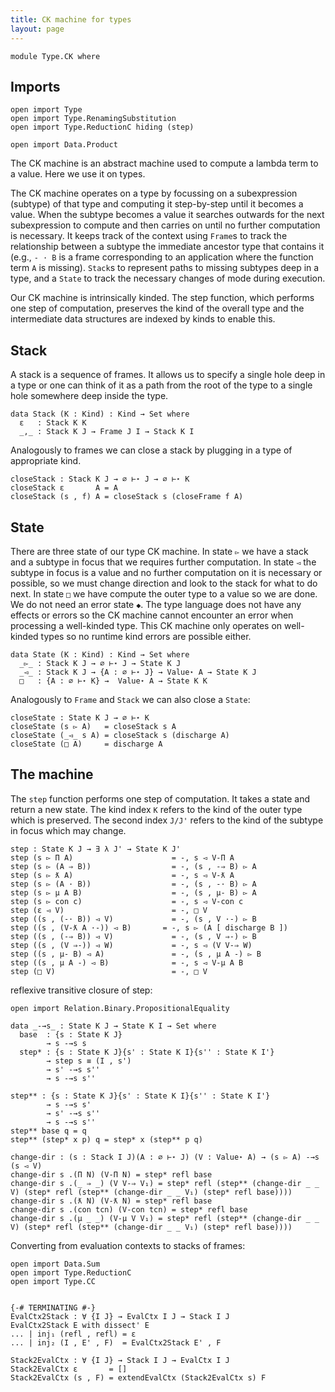 ```yaml
---
title: CK machine for types
layout: page
---
```


```
module Type.CK where
```

## Imports

```
open import Type
open import Type.RenamingSubstitution
open import Type.ReductionC hiding (step)

open import Data.Product
```

The CK machine is an abstract machine used to compute a lambda term to
a value. Here we use it on types.

The CK machine operates on a type by focussing on a subexpression
(subtype) of that type and computing it step-by-step until it becomes
a value. When the subtype becomes a value it searches outwards for the
next subexpression to compute and then carries on until no further
computation is necessary. It keeps track of the context using `Frame`s
to track the relationship between a subtype the immediate ancestor
type that contains it (e.g., `- · B` is a frame corresponding to an
application where the function term `A` is missing).  `Stack`s to
represent paths to missing subtypes deep in a type, and a `State` to
track the necessary changes of mode during execution.

Our CK machine is intrinsically kinded. The step function, which
performs one step of computation, preserves the kind of the overall
type and the intermediate data structures are indexed by kinds to
enable this.

## Stack

A stack is a sequence of frames. It allows us to specify a single hole
deep in a type or one can think of it as a path from the root of the
type to a single hole somewhere deep inside the type.

```
data Stack (K : Kind) : Kind → Set where
  ε   : Stack K K
  _,_ : Stack K J → Frame J I → Stack K I
```

Analogously to frames we can close a stack by plugging in a type of
appropriate kind.

```
closeStack : Stack K J → ∅ ⊢⋆ J → ∅ ⊢⋆ K
closeStack ε       A = A
closeStack (s , f) A = closeStack s (closeFrame f A)
```

## State

There are three state of our type CK machine. In state `▻` we have a
stack and a subtype in focus that we requires further computation. In
state `◅` the subtype in focus is a value and no further computation
on it is necessary or possible, so we must change direction and look
to the stack for what to do next. In state `□` we have compute the
outer type to a value so we are done. We do not need an error state
`◆`. The type language does not have any effects or errors so the CK
machine cannot encounter an error when processing a well-kinded
type. This CK machine only operates on well-kinded types so no runtime
kind errors are possible either.

```
data State (K : Kind) : Kind → Set where
  _▻_ : Stack K J → ∅ ⊢⋆ J → State K J
  _◅_ : Stack K J → {A : ∅ ⊢⋆ J} → Value⋆ A → State K J
  □   : {A : ∅ ⊢⋆ K} →  Value⋆ A → State K K
```

Analogously to `Frame` and `Stack` we can also close a `State`:

```
closeState : State K J → ∅ ⊢⋆ K
closeState (s ▻ A)   = closeStack s A
closeState (_◅_ s A) = closeStack s (discharge A)
closeState (□ A)     = discharge A
```

## The machine

The `step` function performs one step of computation. It takes a state
and return a new state. The kind index `K` refers to the kind of the
outer type which is preserved. The second index `J/J'` refers to the
kind of the subtype in focus which may change.

```
step : State K J → ∃ λ J' → State K J'
step (s ▻ Π A)                      = -, s ◅ V-Π A
step (s ▻ (A ⇒ B))                  = -, (s , -⇒ B) ▻ A
step (s ▻ ƛ A)                      = -, s ◅ V-ƛ A
step (s ▻ (A · B))                  = -, (s , -· B) ▻ A
step (s ▻ μ A B)                    = -, (s , μ- B) ▻ A
step (s ▻ con c)                    = -, s ◅ V-con c
step (ε ◅ V)                        = -, □ V
step ((s , (-· B)) ◅ V)             = -, (s , V ·-) ▻ B
step ((s , (V-ƛ A ·-)) ◅ B)       = -, s ▻ (A [ discharge B ])
step ((s , (-⇒ B)) ◅ V)             = -, (s , V ⇒-) ▻ B
step ((s , (V ⇒-)) ◅ W)             = -, s ◅ (V V-⇒ W)
step ((s , μ- B) ◅ A)               = -, (s , μ A -) ▻ B
step ((s , μ A -) ◅ B)              = -, s ◅ V-μ A B
step (□ V)                          = -, □ V
```

reflexive transitive closure of step:

```
open import Relation.Binary.PropositionalEquality

data _-→s_ : State K J → State K I → Set where
  base  : {s : State K J}
        → s -→s s
  step* : {s : State K J}{s' : State K I}{s'' : State K I'}
        → step s ≡ (I , s')
        → s' -→s s''
        → s -→s s''

step** : {s : State K J}{s' : State K I}{s'' : State K I'}
        → s -→s s'
        → s' -→s s''
        → s -→s s''
step** base q = q
step** (step* x p) q = step* x (step** p q)
```

```
change-dir : (s : Stack I J)(A : ∅ ⊢⋆ J) (V : Value⋆ A) → (s ▻ A) -→s (s ◅ V)
change-dir s .(Π N) (V-Π N) = step* refl base
change-dir s .(_ ⇒ _) (V V-⇒ V₁) = step* refl (step** (change-dir _ _ V) (step* refl (step** (change-dir _ _ V₁) (step* refl base))))
change-dir s .(ƛ N) (V-ƛ N) = step* refl base
change-dir s .(con tcn) (V-con tcn) = step* refl base
change-dir s .(μ _ _) (V-μ V V₁) = step* refl (step** (change-dir _ _ V) (step* refl (step** (change-dir _ _ V₁) (step* refl base))))
```

Converting from evaluation contexts to stacks of frames:

```
open import Data.Sum
open import Type.ReductionC
open import Type.CC


{-# TERMINATING #-}
EvalCtx2Stack : ∀ {I J} → EvalCtx I J → Stack I J
EvalCtx2Stack E with dissect' E
... | inj₁ (refl , refl) = ε
... | inj₂ (I , E' , F)  = EvalCtx2Stack E' , F

Stack2EvalCtx : ∀ {I J} → Stack I J → EvalCtx I J
Stack2EvalCtx ε       = []
Stack2EvalCtx (s , F) = extendEvalCtx (Stack2EvalCtx s) F
```

